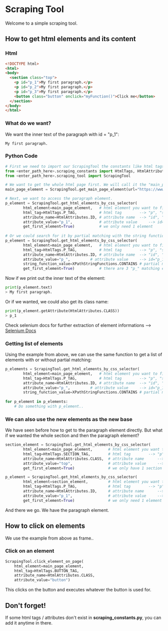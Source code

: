 # Scraping Tool

Welcome to a simple scraping tool.

## How to get html elements and its content
### Html
```html
<!DOCTYPE html>
<html>
<body>
  <section class="top">
    <p id="p_1">My first paragraph.</p>
    <p id="p_2">My first paragraph.</p>
    <p id="p_3">My first paragraph.</p>
    <button class="button" onclick="myFunction()">Click me</button>
  </section>
</body>
</html>
```
### What do we want?
We want the inner text of the paragraph with id = "p_1":

    My first paragraph.

### Python Code
```python
# First we need to import our ScrapingTool the constants like html tags ("p", "span", etc.)
from <enter_path_here>.scraping_constants import HtmlTags, HtmlAttributes, XPathStringFunctions
from <enter_path_here>.scraping_tool import ScrapingTool

# We want to get the whole html page first. We will call it the "main_page_element":
main_page_element = ScrapingTool.get_main_page_element(url="https://www.example.com")

# Next, we want to access the paragraph element.
p_element = ScrapingTool.get_html_elements_by_css_selector(
		html_element=main_page_element,   # html element you want to find the element on
		html_tag=HtmlTags.P_TAG,          # html tag 		--> "p", "span", etc.
		attribute_name=HtmlAttributes.ID, # attribute name 	--> "id", "class", etc.
		attribute_value="p_1",            # attribute value 	--> id="p_1"
		get_first_element=True)           # we only need 1 element
		
# Or we could search for it by partial matching with the string function contains()
p_element = ScrapingTool.get_html_elements_by_css_selector(
		html_element=main_page_element,   # html element you want to find the element on
		html_tag=HtmlTags.P_TAG,          # html tag 		--> "p", "span", etc.
		attribute_name=HtmlAttributes.ID, # attribute name 	--> "id", "class", etc.
		attribute_value="p_",		  # attribute value 	--> id="p_1"
		string_function_value=XPathStringFunctions.CONTAINS # partial matching
		get_first_element=True)           # there are 3 "p_" matching elements but we need only first one
```
Now if we print out the inner text of the element:
```python
print(p_element.text)
> My first paragraph.
```
Or if we wanted, we could also get its class name:
```python
print(p_element.getAttribute(HtmlAttributes.CLASS))
> p_1
```
Check selenium docs for further extraction of element informations --> [Selenium Docs](https://www.selenium.dev/documentation/webdriver/elements/information/)

### Getting list of elements

Using the example from above, we can use the same function to get a list of elements with or without partial matching:

```python
p_elements = ScrapingTool.get_html_elements_by_css_selector(
		html_element=main_page_element,   # html element you want to find the element on
		html_tag=HtmlTags.P_TAG,          # html tag 		--> "p", "span", etc.
		attribute_name=HtmlAttributes.ID, # attribute name 	--> "id", "class", etc.
		attribute_value="p_",		  # attribute value 	--> id="p_1"
		string_function_value=XPathStringFunctions.CONTAINS # partial matching
		
for p_element in p_elements:
    # Do something with p_element..
```

### We can also use the new elements as the new base
We have seen before how to get to the paragraph element directly. But what if we wanted the whole section and then the paragraph element?
```python
section_element = ScrapingTool.get_html_elements_by_css_selector(
		html_element=main_page_element,       # html element you want to find the element on
		html_tag=HtmlTags.SECTION_TAG,        # html tag		--> "p", "span", etc.
		attribute_name=HtmlAttributes.CLASS,  # attribute name		--> "id", "class", etc.
		attribute_value="top",                # attribute value		--> id="p_1"
		get_first_element=True)               # we only have 1 section

p_element = ScrapingTool.get_html_elements_by_css_selector(
		html_element=section_element,         # html element you want to find the element on
		html_tag=HtmlTags.P_TAG,              # html tag		--> "p", "span", etc.
		attribute_name=HtmlAttributes.ID,     # attribute name		--> "id", "class", etc.
		attribute_value="p_1",                # attribute value		--> class="top"
		get_first_element=True)               # we only need 1 element
```
And there we go. We have the paragraph element.
## How to click on elements
We use the example from above as frame..
### Click on an element
```python
ScrapingTool.click_element_on_page(
    html_element=main_page_element,
    html_tag=HtmlTags.BUTTON_TAG,
    attribute_name=HtmlAttributes.CLASS,
    attribute_value="button")
```
This clicks on the button and executes whatever the button is used for.

## Don't forget!
If some html tags / attributes don't exist in **scraping_constants.py**, you can add it anytime in there.
